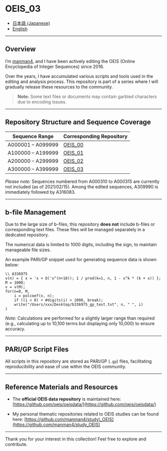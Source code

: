 # OEIS\_03

* [日本語 (Japanese)](README_ja.md)
* [English](README.md)

---

## Overview

I’m [manman4](https://github.com/manman4), and I have been actively editing the OEIS (Online Encyclopedia of Integer Sequences) since 2016.

Over the years, I have accumulated various scripts and tools used in the editing and analysis process. This repository is part of a series where I will gradually release these resources to the community.

> **Note:** Some text files or documents may contain garbled characters due to encoding issues.

---

## Repository Structure and Sequence Coverage

| Sequence Range    | Corresponding Repository                       |
| ----------------- | ---------------------------------------------- |
| A000001 – A099999 | [OEIS\_00](https://github.com/manman4/OEIS_00) |
| A100000 – A199999 | [OEIS\_01](https://github.com/manman4/OEIS_01) |
| A200000 – A299999 | [OEIS\_02](https://github.com/manman4/OEIS_02) |
| A300000 – A399999 | [OEIS\_03](https://github.com/manman4/OEIS_03) |

*Please note:* Sequences numbered from A000310 to A000315 are currently not included (as of 2021/02/15). Among the edited sequences, A309990 is immediately followed by A316083.

---

## b-file Management

Due to the large size of b-files, this repository **does not** include b-files or corresponding text files. These files will be managed separately in a dedicated repository.

The numerical data is limited to 1000 digits, including the sign, to maintain manageable file sizes.

An example PARI/GP snippet used for generating sequence data is shown below:

```pari
\\ A336975
v(n) = { x = 'x + O('x^(n+10)); 1 / prod(k=1, n, 1 - x^k * (k + x)) };
M = 1000;
v = v(M);
for(n=0, M,
    i = polcoef(v, n);
    if ((i < 0) + #digits(i) > 1000, break);
    write("/Users/xxx/Desktop/b336975_gp_test.txt", n, " ", i)
)
```

*Note:* Calculations are performed for a slightly larger range than required (e.g., calculating up to 10,100 terms but displaying only 10,000) to ensure accuracy.

---

## PARI/GP Script Files

All scripts in this repository are stored as PARI/GP (`.gp`) files, facilitating reproducibility and ease of use within the OEIS community.

---

## Reference Materials and Resources

* The **official OEIS data repository** is maintained here:
  [https://github.com/oeis/oeisdata/](https://github.com/oeis/oeisdata/)

* My personal thematic repositories related to OEIS studies can be found here:
  [https://github.com/manman4/study\_OEIS](https://github.com/manman4/study_OEIS)

---

Thank you for your interest in this collection! Feel free to explore and contribute.
